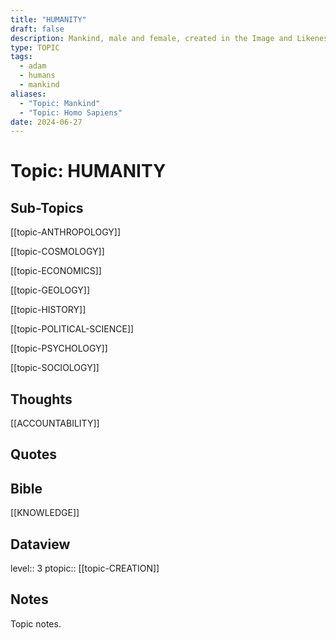 ```yaml
---
title: "HUMANITY"
draft: false
description: Mankind, male and female, created in the Image and Likeness of The GODNEAD.
type: TOPIC
tags:
  - adam
  - humans
  - mankind
aliases:
  - "Topic: Mankind"
  - "Topic: Homo Sapiens"
date: 2024-06-27
---
```

# Topic: HUMANITY
## Sub-Topics
[[topic-ANTHROPOLOGY]]

[[topic-COSMOLOGY]]

[[topic-ECONOMICS]]

[[topic-GEOLOGY]]

[[topic-HISTORY]]

[[topic-POLITICAL-SCIENCE]]

[[topic-PSYCHOLOGY]]

[[topic-SOCIOLOGY]]

## Thoughts
[[ACCOUNTABILITY]]

## Quotes

## Bible
[[KNOWLEDGE]]

## Dataview
level:: 3
ptopic:: [[topic-CREATION]]

## Notes
Topic notes.

